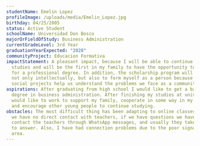```yaml
---
studentName: Emelin Lopez
profileImage: /uploads/media/Emelin_Lopez.jpg
birthday: 04/25/2005
status: Active Student
schoolName: Universidad Don Bosco
majorOrFieldOfStudy: Business Administration
currentGradeLevel: 3rd Year
graduationYearExpected: "2028"
communityProject: Educacion Formativa
impactStatement: A pleasant impact, because I will be able to continue my
  studies and will be the first in my family to have the opportunity to study
  for a professional degree. In addition, the scholarship program will help me
  not only intellectually, but also to form myself as a person because our
  social projects help us understand the problems we face as a community.
aspirations: After graduating from high school I would like to get a bachelor’s
  degree in business administration. After finishing my studies at university, I
  would like to work to support my family, cooperate in some way in my community
  and encourage other young people to continue studying.
obstacles: The most difficult thing has been adapting to online classes. Because
  we have no direct contact with teachers, if we have questions we have to
  contact the teachers through WhatsApp messages, and usually they take a while
  to answer. Also, I have had connection problems due to the poor signal in the
  area.
---
```

